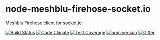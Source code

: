 # node-meshblu-firehose-socket.io
Meshblu Firehose client for socket.io

[![Build Status](https://travis-ci.org/octoblu/meshblu-firehose-socket.io.svg?branch=master)](https://travis-ci.org/octoblu/meshblu-firehose-socket.io)
[![Code Climate](https://codeclimate.com/github/octoblu/meshblu-firehose-socket.io/badges/gpa.svg)](https://codeclimate.com/github/octoblu/meshblu-firehose-socket.io)
[![Test Coverage](https://codeclimate.com/github/octoblu/meshblu-firehose-socket.io/badges/coverage.svg)](https://codeclimate.com/github/octoblu/meshblu-firehose-socket.io)
[![npm version](https://badge.fury.io/js/meshblu-firehose-socket.io.svg)](http://badge.fury.io/js/meshblu-firehose-socket.io)
[![Gitter](https://badges.gitter.im/octoblu/help.svg)](https://gitter.im/octoblu/help)
